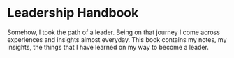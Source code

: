 # Leadership Handbook

Somehow, I took the path of a leader. Being on that journey I come across experiences and insights almost everyday. This book contains my notes, my insights, the things that I have learned on my way to become a leader.